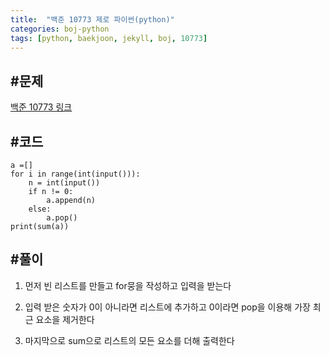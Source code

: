 ```yaml
---
title:  "백준 10773 제로 파이썬(python)"
categories: boj-python
tags: [python, baekjoon, jekyll, boj, 10773]
---
```


#문제
---
[백준 10773 링크](https://www.acmicpc.net/problem/10773)
<!-- ![image](https://user-images.githubusercontent.com/96028198/150285548-ebb0378c-7e13-478a-8c22-ff135d44cd72.png) -->


#코드
---
```
a =[]
for i in range(int(input())):
    n = int(input())
    if n != 0:
        a.append(n)
    else:
        a.pop()
print(sum(a))
```
#풀이
---
1. 먼저 빈 리스트를 만들고 for뭉을 작성하고 입력을 받는다

2. 입력 받은 숫자가 0이 아니라면 리스트에 추가하고 0이라면 pop을 이용해 가장 최근 요소을 제거한다

3. 마지막으로 sum으로 리스트의 모든 요소를 더해 출력한다

<!-- 
```
개인적으로 공부한 것을 기록하는 블로그입니다. 틀린 부분이 있다면 언제든지 지적해주시면 감사하겠습니다. 😊😊😊
``` -->